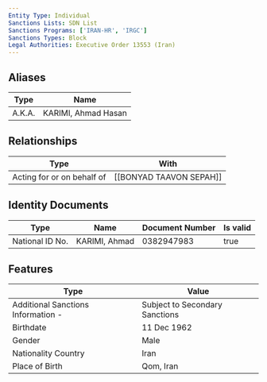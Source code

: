 ```yaml
---
Entity Type: Individual
Sanctions Lists: SDN List
Sanctions Programs: ['IRAN-HR', 'IRGC']
Sanctions Types: Block
Legal Authorities: Executive Order 13553 (Iran)
---
```


## Aliases
| Type  | Name      | 
|-------|-----------|
| A.K.A. | KARIMI, Ahmad Hasan |

## Relationships
| Type  | With      | 
|-------|-----------|
| Acting for or on behalf of | [[BONYAD TAAVON SEPAH]] |

## Identity Documents
| Type  | Name      | Document Number | Is valid |
|-------|-----------|-----------------|----------|
| National ID No. | KARIMI, Ahmad | 0382947983 | true |

## Features
| Type  | Value      |
|-------|------------|
| Additional Sanctions Information - | Subject to Secondary Sanctions |
| Birthdate | 11 Dec 1962 |
| Gender | Male |
| Nationality Country | Iran |
| Place of Birth | Qom, Iran |
